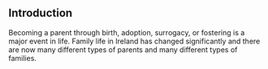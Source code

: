 ##  Introduction

Becoming a parent through birth, adoption, surrogacy, or fostering is a major
event in life. Family life in Ireland has changed significantly and there are
now many different types of parents and many different types of families.
